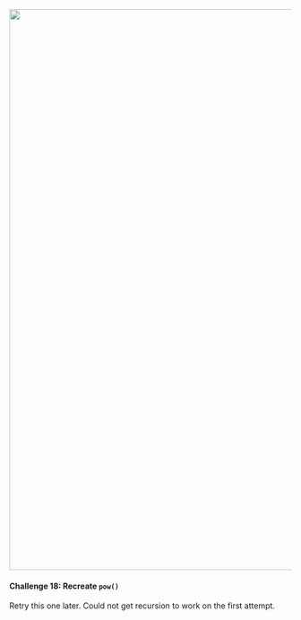 <img src="https://github.com/nhiddink/HackingWithSwift/blob/master/logo.png" width="1000">

#### Challenge 18: Recreate `pow()`

Retry this one later. Could not get recursion to work on the first attempt.
